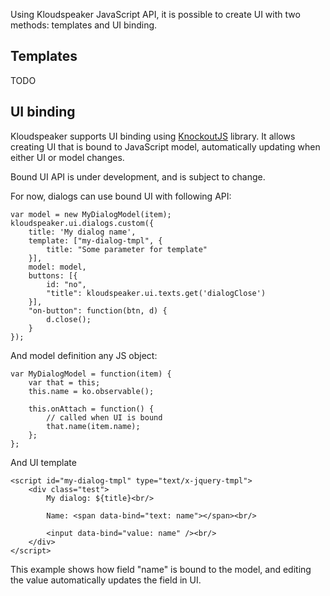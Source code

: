Using Kloudspeaker JavaScript API, it is possible to create UI with two methods: templates and UI binding.

## Templates

TODO

## UI binding

Kloudspeaker supports UI binding using [KnockoutJS](http://knockoutjs.com/) library. It allows creating UI that is bound to JavaScript model, automatically updating when either UI or model changes.

Bound UI API is under development, and is subject to change.

For now, dialogs can use bound UI with following API:

    var model = new MyDialogModel(item);
    kloudspeaker.ui.dialogs.custom({
        title: 'My dialog name',
        template: ["my-dialog-tmpl", {
            title: "Some parameter for template"
        }],
        model: model,
        buttons: [{
            id: "no",
            "title": kloudspeaker.ui.texts.get('dialogClose')
        }],
        "on-button": function(btn, d) {
            d.close();
        }
    });

And model definition any JS object:

    var MyDialogModel = function(item) {
        var that = this;
        this.name = ko.observable();

        this.onAttach = function() {
            // called when UI is bound
            that.name(item.name);
        };
    };

And UI template

    <script id="my-dialog-tmpl" type="text/x-jquery-tmpl">
        <div class="test">
            My dialog: ${title}<br/>
            
            Name: <span data-bind="text: name"></span><br/>

            <input data-bind="value: name" /><br/>
        </div>
    </script>

This example shows how field "name" is bound to the model, and editing the value automatically updates the field in UI.